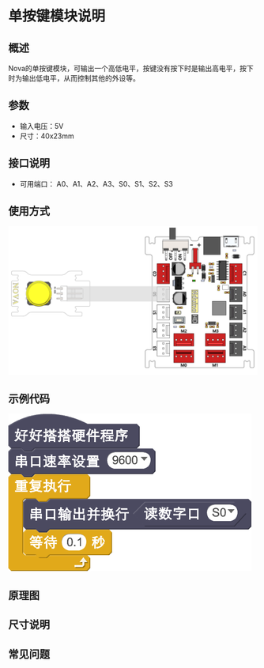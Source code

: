 # 单按键模块说明

## 概述
Nova的单按键模块，可输出一个高低电平，按键没有按下时是输出高电平，按下时为输出低电平，从而控制其他的外设等。

## 参数
- 输入电压：5V
- 尺寸：40x23mm

## 接口说明
- 可用端口： A0、A1、A2、A3、S0、S1、S2、S3

## 使用方式
![](./images/23.png)

## 示例代码
![](./images/24.png)

## 原理图

## 尺寸说明

## 常见问题
